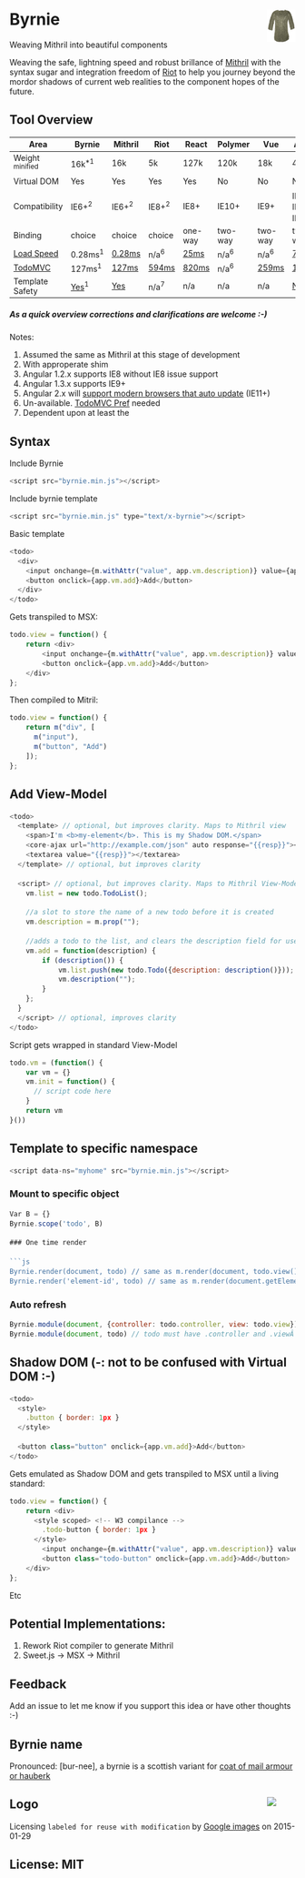 # Byrnie <img src="byrnie.png" align="right" width="10%">

Weaving Mithril into beautiful components

Weaving the safe, lightning speed and robust brillance of [Mithril](https://lhorie.github.io/mithril/) with the syntax sugar and integration freedom of [Riot](https://muut.com/riotjs/) to help you journey beyond the mordor shadows of current web realities to the component hopes of the future.

## Tool Overview

Area | Byrnie | Mithril | Riot | React | Polymer | Vue | Angular
--- | --- | --- | --- | --- | --- | --- | ---
Weight <sup>minified</sup> | 16k<sup>*1</sup> | 16k | 5k | 127k | 120k | 18k | 49k
Virtual DOM | Yes | Yes | Yes | Yes | No | No | No
Compatibility | IE6+<sup>2</sup> | IE6+<sup>2</sup> | IE8+<sup>2</sup> | IE8+ | IE10+ | IE9+ | IE8<sup>3</sup>, IE9<sup>4</sup>, IE11+<sup>5</sup>
Binding | choice | choice | choice | one-way | two-way | two-way | two-way
[Load Speed](https://lhorie.github.io/mithril/benchmarks.html) | 0.28ms<sup>1</sup> | [0.28ms](https://lhorie.github.io/mithril/index.html) | n/a<sup>6</sup> | [25ms](https://lhorie.github.io/mithril/index.html) | n/a<sup>6</sup> | n/a<sup>6</sup> | [7.5ms](https://lhorie.github.io/mithril/index.html)
[TodoMVC](https://matt-esch.github.io/mercury-perf/) | 127ms<sup>1</sup> | [127ms](https://github.com/muut/riotjs/issues/186) | [594ms](https://github.com/muut/riotjs/issues/186) | [820ms](https://github.com/muut/riotjs/issues/186) | n/a<sup>6</sup> | [259ms](https://github.com/muut/riotjs/issues/186) | [1,742ms](https://github.com/muut/riotjs/issues/186)
Template Safety | [Yes](https://lhorie.github.io/mithril/index.html)<sup>1</sup> | [Yes](https://lhorie.github.io/mithril/index.html) | n/a<sup>7</sup> | n/a | n/a | n/a | [No](https://lhorie.github.io/mithril/index.html)

##### As a quick overview corrections and clarifications are welcome :-)

Notes:

1. Assumed the same as Mithril at this stage of development
2. With approperate shim
3. Angular 1.2.x supports IE8 without IE8 issue support
4. Angular 1.3.x supports IE9+
5. Angular 2.x will [support modern browsers that auto update](http://www.infoq.com/news/2014/03/angular-2-0) (IE11+)
6. Un-available. [TodoMVC Pref](https://github.com/matt-esch/mercury-perf/) needed
7. Dependent upon at least the

## Syntax

Include Byrnie

```js
<script src="byrnie.min.js"></script>
```

Include byrnie template

```js
<script src="byrnie.min.js" type="text/x-byrnie"></script>
```

Basic template

```js
<todo>
  <div>
    <input onchange={m.withAttr("value", app.vm.description)} value={app.vm.description()}/>
    <button onclick={app.vm.add}>Add</button>
  </div>
</todo>
```

Gets transpiled to MSX:

```js
todo.view = function() {
    return <div>
        <input onchange={m.withAttr("value", app.vm.description)} value={app.vm.description()}/>
        <button onclick={app.vm.add}>Add</button>
    </div>
};
```

Then compiled to Mitril:

```js
todo.view = function() {
    return m("div", [
      m("input"),
      m("button", "Add")
    ]);
};
```

## Add View-Model

```js
<todo>
  <template> // optional, but improves clarity. Maps to Mithril view
    <span>I'm <b>my-element</b>. This is my Shadow DOM.</span>
    <core-ajax url="http://example.com/json" auto response="{{resp}}"></core-ajax>
    <textarea value="{{resp}}"></textarea>
  </template> // optional, but improves clarity

  <script> // optional, but improves clarity. Maps to Mithril View-Model
    vm.list = new todo.TodoList();

    //a slot to store the name of a new todo before it is created
    vm.description = m.prop("");

    //adds a todo to the list, and clears the description field for user convenience
    vm.add = function(description) {
        if (description()) {
            vm.list.push(new todo.Todo({description: description()}));
            vm.description("");
        }
    };
  }
  </script> // optional, improves clarity
</todo>
```

Script gets wrapped in standard View-Model

```js
todo.vm = (function() {
    var vm = {}
    vm.init = function() {
      // script code here
    }
    return vm
}())
```

## Template to specific namespace

```js
<script data-ns="myhome" src="byrnie.min.js"></script>
```

### Mount to specific object

```js
Var B = {}
Byrnie.scope('todo', B)

### One time render

```js
Byrnie.render(document, todo) // same as m.render(document, todo.view())
Byrnie.render('element-id', todo) // same as m.render(document.getElementById('element-id', todo.view()))
```

### Auto refresh

```js
Byrnie.module(document, {controller: todo.controller, view: todo.view}) // same as m.module(document, {controller: todo.controller, view: todo.view})Â
Byrnie.module(document, todo) // todo must have .controller and .viewÂ
```

## Shadow DOM (-: not to be confused with Virtual DOM :-)

```js
<todo>
  <style>
    .button { border: 1px }
  </style>

  <button class="button" onclick={app.vm.add}>Add</button>
</todo>
```

Gets emulated as Shadow DOM and gets transpiled to MSX until a living standard:

```js
todo.view = function() {
    return <div>
      <style scoped> <!-- W3 compilance -->
        .todo-button { border: 1px }
      </style>
        <input onchange={m.withAttr("value", app.vm.description)} value={app.vm.description()}/>
        <button class="todo-button" onclick={app.vm.add}>Add</button>
    </div>
};
```

Etc

## Potential Implementations:

1. Rework Riot compiler to generate Mithril
2. Sweet.js -> MSX -> Mithril

## Feedback

Add an issue to let me know if you support this idea or have other thoughts :-)

## Byrnie name

Pronounced: [bur-nee], a byrnie is a scottish variant for [coat of mail armour or hauberk](http://dictionary.reference.com/browse/byrnie)

## Logo <img src="http://robynchloe.files.wordpress.com/2012/01/chain-mail-armour-helmet-gambeson.jpg" width="10%" align="right">

Licensing ```labeled for reuse with modification``` by [Google images](https://www.google.com/search?tbs=sur:fmc&tbm=isch&q=silver+mail+armour+sword+and+armory+blog) on 2015-01-29

## License: MIT
